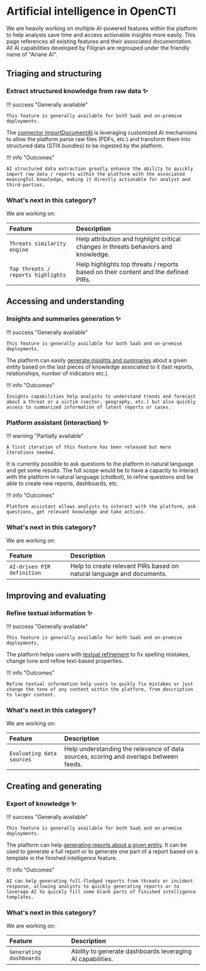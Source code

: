 # Artificial intelligence in OpenCTI

We are heavily working on multiple AI-powered features within the platform to help analysts save time and access actionable insights more easily. This page references all existing features and their associated documentation. All AI capabilities developed by Filigran are regrouped under the friendly name of "Ariane AI".

## Triaging and structuring

### Extract structured knowledge from raw data ✨

!!! success "Generally available"

    This feature is generally available for both SaaS and on-premise deployments.

The [connector ImportDocumentAI](https://github.com/OpenCTI-Platform/connectors/tree/master/internal-import-file/import-document-ai) is leveraging customized AI mechanisms to allow the platform parse raw files (PDFs, etc.) and transform them into structured data (STIX bundles) to be ingested by the platform.

!!! info "Outcomes"

    AI structured data extraction greatly enhance the ability to quickly import raw data / reports within the platform with the associated meaningful knowledge, making it directly actionable for analyst and third-parties.

### What's next in this category?

We are working on:

| Feature                             | Description                                                                         | 
|:------------------------------------|:------------------------------------------------------------------------------------|
| `Threats similarity engine`         | Help attribution and highlight critical changes in threats behaviors and knowledge. |
| `Top threats / reports highlights`  | Help highlights top threats / reports based on their content and the defined PIRs.  |

## Accessing and understanding

### Insights and summaries generation ✨

!!! success "Generally available"

    This feature is generally available for both SaaS and on-premise deployments.

The platform can easily [generate insights and summaries](../usage/insights.md) about a given entity based on the last pieces of knowledge associated to it (last reports, relationships, number of indicators etc.).

!!! info "Outcomes"

    Insights capabilities help analysts to understand trends and forecast about a threat or a victim (sector, geography, etc.) but also quickly access to summarized information of latest reports or cases.

### Platform assistant (interaction) ✨

!!! warning "Partially available"

    A first iteration of this feature has been released but more iterations needed.

It is currently possible to ask questions to the platform in natural language and get some results. The full scope would be to have a capacity to interact with the platform in natural language (*chatbot*), to refine questions and be able to create new reports, dashboards, etc.

!!! info "Outcomes"

    Platform assistant allows analysts to interact with the platform, ask questions, get relevant knowledge and take actions.

### What's next in this category?

We are working on:

| Feature                     | Description                                                                        | 
|:----------------------------|:-----------------------------------------------------------------------------------|
| `AI-driven PIR definition`  | Help to create relevant PIRs based on natural language and documents.              |

## Improving and evaluating

### Refine textual information ✨

!!! success "Generally available"

    This feature is generally available for both SaaS and on-premise deployments.

The platform helps users with [textual refinement](../usage/refine-content.md) to fix spelling mistakes, change tone and refine text-based properties.

!!! info "Outcomes"

    Refine textual information help users to quikly fix mistakes or just change the tone of any content within the platform, from description to larger content.

### What's next in this category?

We are working on:

| Feature                    | Description                                                                           | 
|:---------------------------|:--------------------------------------------------------------------------------------|
| `Evaluating data sources`  | Help understanding the relevance of data sources, scoring and overlaps between feeds. |

## Creating and generating

### Export of knowledge ✨

!!! success "Generally available"

    This feature is generally available for both SaaS and on-premise deployments.

The platform can help [generating reports about a given entity](../usage/export.md). It can be used to generate a full report or to generate one part of a report based on a template in the finished intelligence feature.

!!! info "Outcomes"

    AI can help generating full-fledged reports from threats or incident response, allowing analysts to quickly generating reports or to leverage AI to quickly fill some blank parts of finished intelligence templates.

### What's next in this category?

We are working on:

| Feature                   | Description                                                  | 
|:--------------------------|:-------------------------------------------------------------|
| `Generating dashboards`   | Ability to generate dashboards leveraging AI capabilities.   |